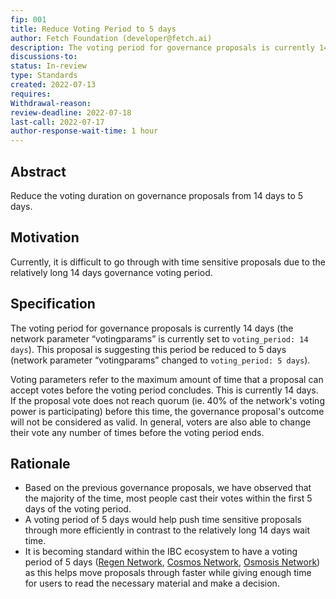 ```yaml
---
fip: 001
title: Reduce Voting Period to 5 days
author: Fetch Foundation (developer@fetch.ai)
description: The voting period for governance proposals is currently 14 days. This proposal suggests reducing this to 5 days.
discussions-to:
status: In-review
type: Standards
created: 2022-07-13
requires:
Withdrawal-reason:
review-deadline: 2022-07-18
last-call: 2022-07-17
author-response-wait-time: 1 hour
---
```

## Abstract

Reduce the voting duration on governance proposals from 14 days to 5 days.

## Motivation

Currently, it is difficult to go through with time sensitive proposals due to the relatively long 14 days governance voting period.

## Specification

The voting period for governance proposals is currently 14 days (the network parameter “votingparams” is currently set to `voting_period: 14 days`). This proposal is suggesting this period be reduced to 5 days (network parameter “votingparams” changed to `voting_period: 5 days`).

Voting parameters refer to the maximum amount of time that a proposal can accept votes before the voting period concludes. This is currently 14 days. If the proposal vote does not reach quorum (ie. 40% of the network's voting power is participating) before this time, the governance proposal's outcome will not be considered as valid. In general, voters are also able to change their vote any number of times before the voting period ends.

## Rationale

- Based on the previous governance proposals, we have observed that the majority of the time, most people cast their votes within the first 5 days of the voting period.
- A voting period of 5 days would help push time sensitive proposals through more efficiently in contrast to the relatively long 14 days wait time.
- It is becoming standard within the IBC ecosystem to have a voting period of 5 days ([Regen Network](https://forum.regen.network/discussion/3762-governance-window-repost-from-discourse-forum?comment=15409), [Cosmos Network](https://github.com/cosmos/cosmos-sdk/issues/10014), [Osmosis Network](https://www.mintscan.io/osmosis/proposals/183)) as this helps move proposals through faster while giving enough time for users to read the necessary material and make a decision.
